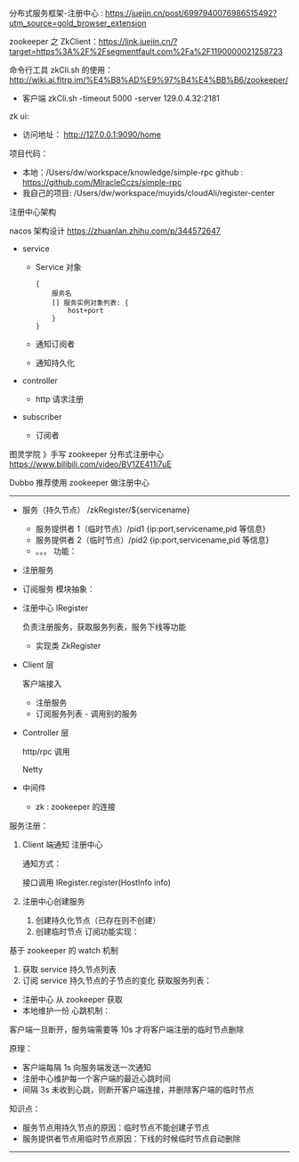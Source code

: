 分布式服务框架-注册中心 : https://juejin.cn/post/6997940076986515492?utm_source=gold_browser_extension

zookeeper 之 ZkClient：https://link.juejin.cn/?target=https%3A%2F%2Fsegmentfault.com%2Fa%2F1190000021258723

命令行工具 zkCli.sh 的使用：http://wiki.ai.fltrp.im/%E4%B8%AD%E9%97%B4%E4%BB%B6/zookeeper/

- 客户端 zkCli.sh -timeout 5000 -server 129.0.4.32:2181

zk ui:

- 访问地址： http://127.0.0.1:9090/home

项目代码：

- 本地：/Users/dw/workspace/knowledge/simple-rpc
  github : https://github.com/MIracleCczs/simple-rpc
- 我自己的项目: /Users/dw/workspace/muyids/cloudAli/register-center

注册中心架构

nacos 架构设计 https://zhuanlan.zhihu.com/p/344572647

- service

  - Service 对象

    ```
    {
    	服务名
    	[] 服务实例对象列表: {
    		host+port
    	}
    }
    ```

  - 通知订阅者

  - 通知持久化

- controller

  - http 请求注册

- subscriber

  - 订阅者

图灵学院 》手写 zookeeper 分布式注册中心 https://www.bilibili.com/video/BV1ZE411i7uE

Dubbo 推荐使用 zookeeper 做注册中心

---

- 服务（持久节点） /zkRegister/${servicename}

  - 服务提供者 1（临时节点）/pid1 {ip:port,servicename,pid 等信息}
  - 服务提供者 2（临时节点）/pid2 {ip:port,servicename,pid 等信息}
  - 。。。
    功能：

- 注册服务
- 订阅服务
  模块抽象：

- 注册中心 IRegister

  负责注册服务，获取服务列表，服务下线等功能

  - 实现类 ZkRegister

- Client 层

  客户端接入

  - 注册服务
  - 订阅服务列表 - 调用别的服务

- Controller 层

  http/rpc 调用

  Netty

- 中间件

  - zk : zookeeper 的连接

服务注册：

1. Client 端通知 注册中心

   通知方式：

   接口调用 IRegister.register(HostInfo info)

2. 注册中心创建服务

   1. 创建持久化节点（已存在则不创建）
   2. 创建临时节点
      订阅功能实现：

基于 zookeeper 的 watch 机制

1. 获取 service 持久节点列表
2. 订阅 service 持久节点的子节点的变化
   获取服务列表：

- 注册中心 从 zookeeper 获取
- 本地维护一份
  心跳机制：

客户端一旦断开，服务端需要等 10s 才将客户端注册的临时节点删除

原理：

- 客户端每隔 1s 向服务端发送一次通知
- 注册中心维护每一个客户端的最近心跳时间
- 间隔 3s 未收到心跳，则断开客户端连接，并删除客户端的临时节点

知识点：

- 服务节点用持久节点的原因：临时节点不能创建子节点
- 服务提供者节点用临时节点原因：下线的时候临时节点自动删除

---
